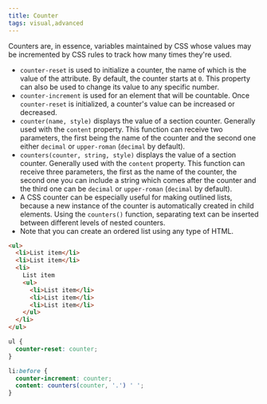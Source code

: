 ```yaml
---
title: Counter
tags: visual,advanced
---
```


Counters are, in essence, variables maintained by CSS whose values may be incremented by CSS rules to track how many times they're used.

- `counter-reset` is used to initialize a counter, the name of which is the value of the attribute. By default, the counter starts at `0`. This property can also be used to change its value to any specific number.
- `counter-increment` is used for an element that will be countable. Once `counter-reset` is initialized, a counter's value can be increased or decreased.
- `counter(name, style)` displays the value of a section counter. Generally used with the `content` property. This function can receive two parameters, the first being the name of the counter and the second one either `decimal` or `upper-roman` (`decimal` by default).
- `counters(counter, string, style)` displays the value of a section counter. Generally used with the `content` property. This function can receive three parameters, the first as the name of the counter, the second one you can include a string which comes after the counter and the third one can be `decimal` or `upper-roman` (`decimal` by default).
- A CSS counter can be especially useful for making outlined lists, because a new instance of the counter is automatically created in child elements. Using the `counters()` function, separating text can be inserted between different levels of nested counters.
- Note that you can create an ordered list using any type of HTML.

```html
<ul>
  <li>List item</li>
  <li>List item</li>
  <li>
    List item
    <ul>
      <li>List item</li>
      <li>List item</li>
      <li>List item</li>
    </ul>
  </li>
</ul>
```

```css
ul {
  counter-reset: counter;
}

li:before {
  counter-increment: counter;
  content: counters(counter, '.') ' ';
}
```
